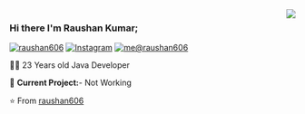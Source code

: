 <img align='right' src="https://github-readme-stats.vercel.app/api?username=raushan606&show_icons=true">

### Hi there I'm Raushan Kumar;

[![raushan606](https://img.shields.io/static/v1?label=raushan606&message=%20&color=yellow&logo=&style=flat-square&logoColor=white)](https://raushan606.github.io/)
[![Instagram](https://img.shields.io/static/v1?label=Instagram&message=%20&color=orange&logo=Instagram&style=flat-square&logoColor=white)](https://www.instagram.com/int.integer/)
[![me@raushan606](https://img.shields.io/static/v1?label=me@raushan606&message=%20&color=red&logo=gmail&style=flat-square&logoColor=white)](mailto:raushankumar606@gmail.com)
  
  
👨‍💻 23 Years old Java Developer 

<!-- 👨‍🎓 Working as Member of Technical Staff @Hexaview Technologies Pvt. Ltd. -->

🚧 **Current Project:**- Not Working
<!--  [microservice-spring](https://github.com/raushan606/microservice-spring) -->

⭐️ From [raushan606](https://github.com/raushan606)
